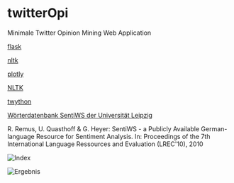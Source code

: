 # twitterOpi

Minimale Twitter Opinion Mining Web Application


[flask](http://flask.pocoo.org/)

[nltk](https://www.nltk.org/)

[plotly](https://plot.ly/)

[NLTK](https://www.nltk.org/)

[twython](https://twython.readthedocs.io/en/latest/)

[Wörterdatenbank SentiWS der Universität Leipzig](http://wortschatz.uni-leipzig.de)

R. Remus, U. Quasthoff & G. Heyer: SentiWS - a Publicly Available German-language Resource for Sentiment Analysis.
In: Proceedings of the 7th International Language Ressources and Evaluation (LREC'10), 2010

![Index](https://github.com/matejgrahovac/twitterOpi/blob/master/screenshots/index.jpg?raw=true "Index")

![Ergebnis](https://github.com/matejgrahovac/twitterOpi/blob/master/screenshots/papaponti.jpg?raw=true "Ergebnis")
